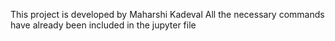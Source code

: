 This project is developed by Maharshi Kadeval
All the necessary commands have already been included in the jupyter file
